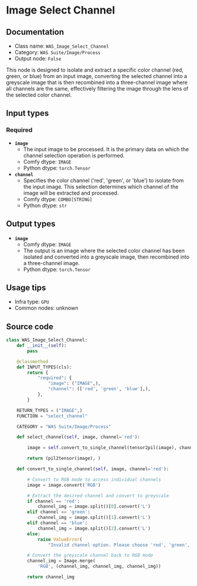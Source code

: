 # Image Select Channel
## Documentation
- Class name: `WAS_Image_Select_Channel`
- Category: `WAS Suite/Image/Process`
- Output node: `False`

This node is designed to isolate and extract a specific color channel (red, green, or blue) from an input image, converting the selected channel into a greyscale image that is then recombined into a three-channel image where all channels are the same, effectively filtering the image through the lens of the selected color channel.
## Input types
### Required
- **`image`**
    - The input image to be processed. It is the primary data on which the channel selection operation is performed.
    - Comfy dtype: `IMAGE`
    - Python dtype: `torch.Tensor`
- **`channel`**
    - Specifies the color channel ('red', 'green', or 'blue') to isolate from the input image. This selection determines which channel of the image will be extracted and processed.
    - Comfy dtype: `COMBO[STRING]`
    - Python dtype: `str`
## Output types
- **`image`**
    - Comfy dtype: `IMAGE`
    - The output is an image where the selected color channel has been isolated and converted into a greyscale image, then recombined into a three-channel image.
    - Python dtype: `torch.Tensor`
## Usage tips
- Infra type: `GPU`
- Common nodes: unknown


## Source code
```python
class WAS_Image_Select_Channel:
    def __init__(self):
        pass

    @classmethod
    def INPUT_TYPES(cls):
        return {
            "required": {
                "image": ("IMAGE",),
                "channel": (['red', 'green', 'blue'],),
            },
        }

    RETURN_TYPES = ("IMAGE",)
    FUNCTION = "select_channel"

    CATEGORY = "WAS Suite/Image/Process"

    def select_channel(self, image, channel='red'):

        image = self.convert_to_single_channel(tensor2pil(image), channel)

        return (pil2tensor(image), )

    def convert_to_single_channel(self, image, channel='red'):

        # Convert to RGB mode to access individual channels
        image = image.convert('RGB')

        # Extract the desired channel and convert to greyscale
        if channel == 'red':
            channel_img = image.split()[0].convert('L')
        elif channel == 'green':
            channel_img = image.split()[1].convert('L')
        elif channel == 'blue':
            channel_img = image.split()[2].convert('L')
        else:
            raise ValueError(
                "Invalid channel option. Please choose 'red', 'green', or 'blue'.")

        # Convert the greyscale channel back to RGB mode
        channel_img = Image.merge(
            'RGB', (channel_img, channel_img, channel_img))

        return channel_img

```
